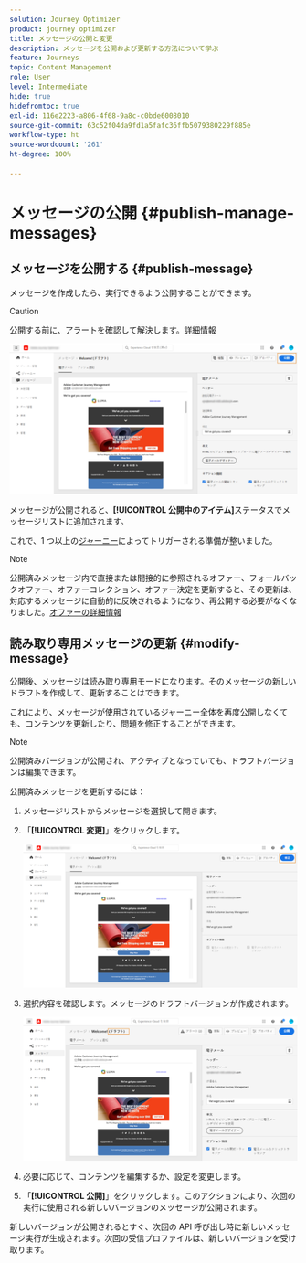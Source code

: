 ```yaml
---
solution: Journey Optimizer
product: journey optimizer
title: メッセージの公開と変更
description: メッセージを公開および更新する方法について学ぶ
feature: Journeys
topic: Content Management
role: User
level: Intermediate
hide: true
hidefromtoc: true
exl-id: 116e2223-a806-4f68-9a8c-c0bde6008010
source-git-commit: 63c52f04da9fd1a5fafc36ffb5079380229f885e
workflow-type: ht
source-wordcount: '261'
ht-degree: 100%

---
```


# メッセージの公開 {#publish-manage-messages}

## メッセージを公開する {#publish-message}

メッセージを作成したら、実行できるよう公開することができます。

>[!CAUTION]
>
>公開する前に、アラートを確認して解決します。[詳細情報](alerts.md)

![](assets/publish-message.png)

メッセージが公開されると、**[!UICONTROL 公開中のアイテム]**&#x200B;ステータスでメッセージリストに追加されます。

これで、1 つ以上の[ジャーニー](../building-journeys/journey.md)によってトリガーされる準備が整いました。

>[!NOTE]
>
>公開済みメッセージ内で直接または間接的に参照されるオファー、フォールバックオファー、オファーコレクション、オファー決定を更新すると、その更新は、対応するメッセージに自動的に反映されるようになり、再公開する必要がなくなりました。[オファーの詳細情報](../offers/get-started/starting-offer-decisioning.md)

## 読み取り専用メッセージの更新 {#modify-message}

公開後、メッセージは読み取り専用モードになります。そのメッセージの新しいドラフトを作成して、更新することはできます。

これにより、メッセージが使用されているジャーニー全体を再度公開しなくても、コンテンツを更新したり、問題を修正することができます。

>[!NOTE]
>
>公開済みバージョンが公開され、アクティブとなっていても、ドラフトバージョンは編集できます。

公開済みメッセージを更新するには：

1. メッセージリストからメッセージを選択して開きます。

1. 「**[!UICONTROL 変更]**」をクリックします。

   ![](assets/message-modify.png)

1. 選択内容を確認します。メッセージのドラフトバージョンが作成されます。

   ![](assets/message-modify-v2.png)

1. 必要に応じて、コンテンツを編集するか、設定を変更します。
1. 「**[!UICONTROL 公開]**」をクリックします。このアクションにより、次回の実行に使用される新しいバージョンのメッセージが公開されます。

新しいバージョンが公開されるとすぐ、次回の API 呼び出し時に新しいメッセージ実行が生成されます。次回の受信プロファイルは、新しいバージョンを受け取ります。

<!--For batch messages, the audience/segment being processed in the previous execution will not be affected by the new version. Only the next incoming API call with an audience/segment will generate a new message execution with the new version. -->
